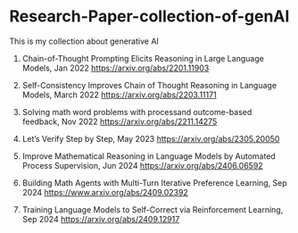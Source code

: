 # Research-Paper-collection-of-genAI

This is my collection about generative AI

1. Chain-of-Thought Prompting Elicits Reasoning in Large Language Models, Jan 2022
      https://arxiv.org/abs/2201.11903

2. Self-Consistency Improves Chain of Thought Reasoning in Language Models, March 2022
      https://arxiv.org/abs/2203.11171

3. Solving math word problems with processand outcome-based feedback, Nov 2022
      https://arxiv.org/abs/2211.14275

4. Let’s Verify Step by Step, May 2023
      https://arxiv.org/abs/2305.20050
      
5. Improve Mathematical Reasoning in Language Models by Automated Process Supervision, Jun 2024
      https://arxiv.org/abs/2406.06592

6. Building Math Agents with Multi-Turn Iterative Preference Learning, Sep 2024
      https://www.arxiv.org/abs/2409.02392

7. Training Language Models to Self-Correct via Reinforcement Learning, Sep 2024
     https://arxiv.org/abs/2409.12917
   
